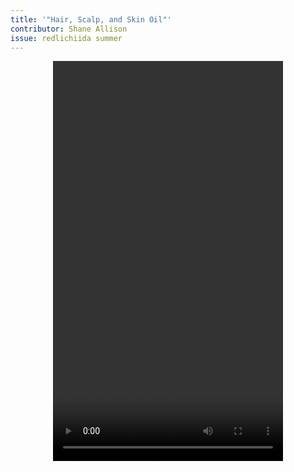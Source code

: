 ```yaml
---
title: '"Hair, Scalp, and Skin Oil"'
contributor: Shane Allison
issue: redlichiida summer
---
```


<div
style="display:flex;justify-content:center;align-items:center;">
<video width="368" height="640" controls>
<source src="/assets/media/allison-01.mp4" type="video/mp4">
Your browser does not support video.
</video>
</div>
